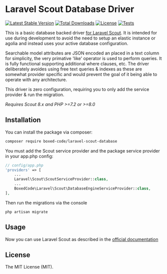 # Laravel Scout Database Driver

[![Latest Stable Version](https://poser.pugx.org/boxed-code/laravel-scout-database/v)](//packagist.org/packages/boxed-code/laravel-scout-database) [![Total Downloads](https://poser.pugx.org/boxed-code/laravel-scout-database/downloads)](//packagist.org/packages/boxed-code/laravel-scout-database) [![License](https://poser.pugx.org/boxed-code/laravel-scout-database/license)](//packagist.org/packages/boxed-code/laravel-scout-database)
[![Tests](https://github.com/boxed-code/laravel-scout-database/actions/workflows/run_tests.yml/badge.svg)](https://github.com/boxed-code/laravel-scout-database/actions/workflows/run_tests.yml)

This is a basic database backed driver [for Laravel Scout](https://laravel.com/docs/5.4/scout). It is intended for use during development to avoid the need to setup an elastic instance or agolia and instead uses your active database configuration. 

Searchable model attributes are JSON encoded an placed in a text column for simplicity, the very primative 'like' operator is used to perform queries. It is fully functional supporting additional where clauses, etc. The driver deliberately avoides using free text queries & indexes as these are somewhat provider specific and would prevent the goal of it being able to operate with any architecture.

This driver is zero configuration, requiring you to only add the service provider & run the migration.

*Requires Scout 8.x and PHP >=7.2 or >=8.0*

## Installation

You can install the package via composer:

``` bash
composer require boxed-code/laravel-scout-database
```

You must add the Scout service provider and the package service provider in your app.php config:

```php
// config/app.php
'providers' => [
    ...
    Laravel\Scout\ScoutServiceProvider::class,
    ...
    BoxedCode\Laravel\Scout\DatabaseEngineServiceProvider::class,
],
```

Then run the migrations via the console
```shell
php artisan migrate
```

## Usage

Now you can use Laravel Scout as described in the [official documentation](https://laravel.com/docs/5.4/scout)

## License

The MIT License (MIT).